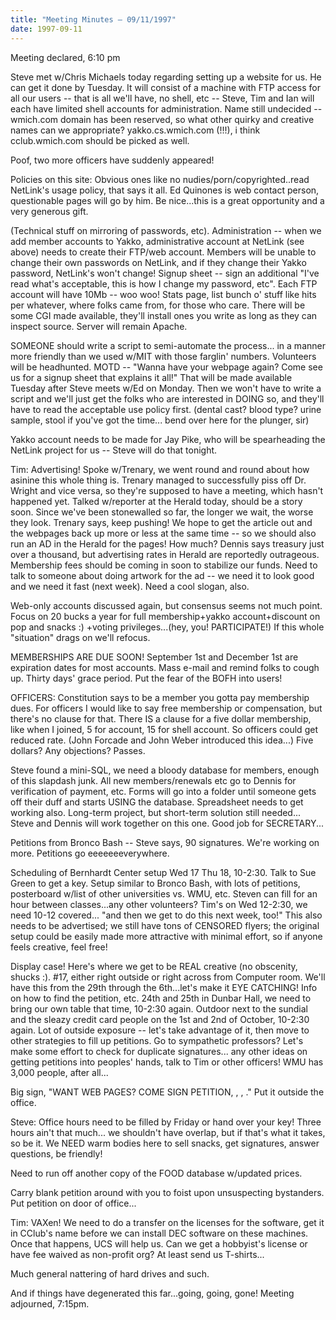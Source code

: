 ```yaml
---
title: "Meeting Minutes – 09/11/1997"
date: 1997-09-11
---
```

Meeting declared, 6:10 pm </p><p>
Steve met w/Chris Michaels today regarding setting up a website for us. He can get it done by Tuesday. It will consist of a machine with FTP access for all our users -- that is all we'll have, no shell, etc -- Steve, Tim and Ian will each have limited shell accounts for administration. Name still undecided -- wmich.com domain has been reserved, so what other quirky and creative names can we appropriate? yakko.cs.wmich.com (!!!), i think cclub.wmich.com should be picked as well. </p><p>
Poof, two more officers have suddenly appeared!  </p><p>
Policies on this site: Obvious ones like no nudies/porn/copyrighted..read NetLink's usage policy, that says it all. Ed Quinones is web contact person, questionable pages will go by him. Be nice...this is a great opportunity and a very generous gift. </p><p>
(Technical stuff on mirroring of passwords, etc). Administration -- when we add member accounts to Yakko, administrative account at NetLink (see above) needs to create their FTP/web account. Members will be unable to change their own passwords on NetLink, and if they change their Yakko password, NetLink's won't change! Signup sheet -- sign an additional "I've read what's acceptable, this is how I change my password, etc". Each FTP account will have 10Mb -- woo woo! Stats page, list bunch o' stuff like hits per whatever, where folks came from, for those who care. There will be some CGI made available, they'll install ones you write as long as they can inspect source. Server will remain Apache. </p><p>
SOMEONE should write a script to semi-automate the process... in a manner more friendly than we used w/MIT with those farglin' numbers. Volunteers will be headhunted. MOTD -- "Wanna have your webpage again? Come see us for a signup sheet that explains it all!" That will be made available Tuesday after Steve meets w/Ed on Monday. Then we won't have to write a script and we'll just get the folks who are interested in DOING so, and they'll have to read the acceptable use policy first. (dental cast? blood type? urine sample, stool if you've got the time... bend over here for the plunger, sir) </p><p>
Yakko account needs to be made for Jay Pike, who will be spearheading the NetLink project for us -- Steve will do that tonight. </p><p>
Tim: Advertising! Spoke w/Trenary, we went round and round about how asinine this whole thing is. Trenary managed to successfully piss off Dr. Wright and vice versa, so they're supposed to have a meeting, which hasn't happened yet. Talked w/reporter at the Herald today, should be a story soon. Since we've been stonewalled so far, the longer we wait, the worse they look. Trenary says, keep pushing! We hope to get the article out and the webpages back up more or less at the same time -- so we should also run an AD in the Herald for the pages! How much? Dennis says treasury just over a thousand, but advertising rates in Herald are reportedly outrageous. Membership fees should be coming in soon to stabilize our funds. Need to talk to someone about doing artwork for the ad -- we need it to look good and we need it fast (next week). Need a cool slogan, also. </p><p>
Web-only accounts discussed again, but consensus seems not much point. Focus on 20 bucks a year for full membership+yakko account+discount on pop and snacks :) +voting privileges...(hey, you! PARTICIPATE!) If this whole "situation" drags on we'll refocus. </p><p>
MEMBERSHIPS ARE DUE SOON! September 1st and December 1st are expiration dates for most accounts. Mass e-mail and remind folks to cough up. Thirty days' grace period. Put the fear of the BOFH into users! </p><p>
OFFICERS: Constitution says to be a member you gotta pay membership dues. For officers I would like to say free membership or compensation, but there's no clause for that. There IS a clause for a five dollar membership, like when I joined, 5 for account, 15 for shell account. So officers could get reduced rate. (John Forcade and John Weber introduced this idea...) Five dollars? Any objections? Passes. </p><p>
Steve found a mini-SQL, we need a bloody database for members, enough of this slapdash junk. All new members/renewals etc go to Dennis for verification of payment, etc. Forms will go into a folder until someone gets off their duff and starts USING the database. Spreadsheet needs to get working also. Long-term project, but short-term solution still needed... Steve and Dennis will work together on this one. Good job for SECRETARY... </p><p>
Petitions from Bronco Bash -- Steve says, 90 signatures. We're working on more. Petitions go eeeeeeeverywhere.  </p><p>
Scheduling of Bernhardt Center setup Wed 17 Thu 18, 10-2:30. Talk to Sue Green to get a key. Setup similar to Bronco Bash, with lots of petitions, posterboard w/list of other universities vs. WMU, etc. Steven can fill for an hour between classes...any other volunteers? Tim's on Wed 12-2:30, we need 10-12 covered... "and then we get to do this next week, too!" This also needs to be advertised; we still have tons of CENSORED flyers; the original setup could be easily made more attractive with minimal effort, so if anyone feels creative, feel free! </p><p>
Display case! Here's where we get to be REAL creative (no obscenity, shucks :). #17, either right outside or right across from Computer room. We'll have this from the 29th through the 6th...let's make it EYE CATCHING! Info on how to find the petition, etc. 24th and 25th in Dunbar Hall, we need to bring our own table that time, 10-2:30 again. Outdoor next to the sundial and the sleazy credit card people on the 1st and 2nd of October, 10-2:30 again. Lot of outside exposure -- let's take advantage of it, then move to other strategies to fill up petitions. Go to sympathetic professors? Let's make some effort to check for duplicate signatures... any other ideas on getting petitions into peoples' hands, talk to Tim or other officers! WMU has 3,000 people, after all... </p><p>
Big sign, "WANT WEB PAGES? COME SIGN PETITION, <DATE>, <TIME>, <PLACE>." Put it outside the office. </p><p>
Steve: Office hours need to be filled by Friday or hand over your key! Three hours ain't that much... we shouldn't have overlap, but if that's what it takes, so be it. We NEED warm bodies here to sell snacks, get signatures, answer questions, be friendly! </p><p>
Need to run off another copy of the FOOD database w/updated prices. </p><p>
Carry blank petition around with you to foist upon unsuspecting bystanders. Put petition on door of office... </p><p>
Tim: VAXen! We need to do a transfer on the licenses for the software, get it in CClub's name before we can install DEC software on these machines. Once that happens, UCS will help us. Can we get a hobbyist's license or have fee waived as non-profit org? At least send us T-shirts...  </p><p>
Much general nattering of hard drives and such. </p><p>
And if things have degenerated this far...going, going, gone! Meeting adjourned, 7:15pm. </p><p>
</p><p>
</p>
